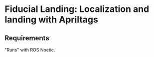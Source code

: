 # Fiducial Landing: Localization and landing with Apriltags

## Requirements

"Runs" with ROS Noetic.
